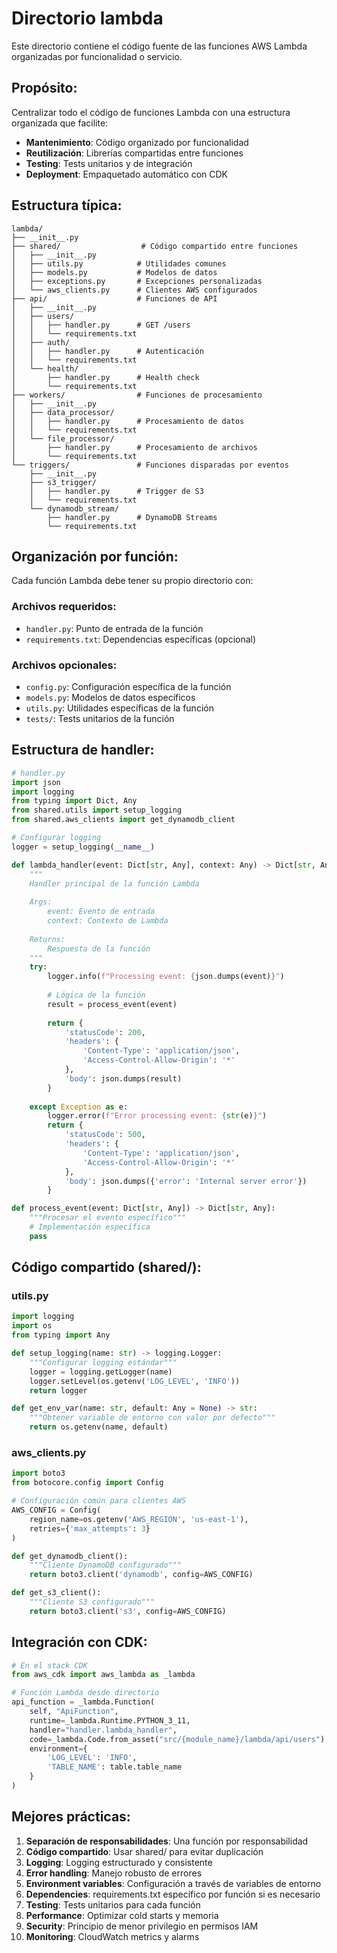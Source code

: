 # Directorio lambda

Este directorio contiene el código fuente de las funciones AWS Lambda organizadas por funcionalidad o servicio.

## Propósito:

Centralizar todo el código de funciones Lambda con una estructura organizada que facilite:

- **Mantenimiento**: Código organizado por funcionalidad
- **Reutilización**: Librerías compartidas entre funciones
- **Testing**: Tests unitarios y de integración
- **Deployment**: Empaquetado automático con CDK

## Estructura típica:

```
lambda/
├── __init__.py
├── shared/                  # Código compartido entre funciones
│   ├── __init__.py
│   ├── utils.py            # Utilidades comunes
│   ├── models.py           # Modelos de datos
│   ├── exceptions.py       # Excepciones personalizadas
│   └── aws_clients.py      # Clientes AWS configurados
├── api/                    # Funciones de API
│   ├── __init__.py
│   ├── users/
│   │   ├── handler.py      # GET /users
│   │   └── requirements.txt
│   ├── auth/
│   │   ├── handler.py      # Autenticación
│   │   └── requirements.txt
│   └── health/
│       ├── handler.py      # Health check
│       └── requirements.txt
├── workers/                # Funciones de procesamiento
│   ├── __init__.py
│   ├── data_processor/
│   │   ├── handler.py      # Procesamiento de datos
│   │   └── requirements.txt
│   └── file_processor/
│       ├── handler.py      # Procesamiento de archivos
│       └── requirements.txt
└── triggers/               # Funciones disparadas por eventos
    ├── __init__.py
    ├── s3_trigger/
    │   ├── handler.py      # Trigger de S3
    │   └── requirements.txt
    └── dynamodb_stream/
        ├── handler.py      # DynamoDB Streams
        └── requirements.txt
```

## Organización por función:

Cada función Lambda debe tener su propio directorio con:

### Archivos requeridos:
- `handler.py`: Punto de entrada de la función
- `requirements.txt`: Dependencias específicas (opcional)

### Archivos opcionales:
- `config.py`: Configuración específica de la función
- `models.py`: Modelos de datos específicos
- `utils.py`: Utilidades específicas de la función
- `tests/`: Tests unitarios de la función

## Estructura de handler:

```python
# handler.py
import json
import logging
from typing import Dict, Any
from shared.utils import setup_logging
from shared.aws_clients import get_dynamodb_client

# Configurar logging
logger = setup_logging(__name__)

def lambda_handler(event: Dict[str, Any], context: Any) -> Dict[str, Any]:
    """
    Handler principal de la función Lambda
    
    Args:
        event: Evento de entrada
        context: Contexto de Lambda
        
    Returns:
        Respuesta de la función
    """
    try:
        logger.info(f"Processing event: {json.dumps(event)}")
        
        # Lógica de la función
        result = process_event(event)
        
        return {
            'statusCode': 200,
            'headers': {
                'Content-Type': 'application/json',
                'Access-Control-Allow-Origin': '*'
            },
            'body': json.dumps(result)
        }
        
    except Exception as e:
        logger.error(f"Error processing event: {str(e)}")
        return {
            'statusCode': 500,
            'headers': {
                'Content-Type': 'application/json',
                'Access-Control-Allow-Origin': '*'
            },
            'body': json.dumps({'error': 'Internal server error'})
        }

def process_event(event: Dict[str, Any]) -> Dict[str, Any]:
    """Procesar el evento específico"""
    # Implementación específica
    pass
```

## Código compartido (shared/):

### utils.py
```python
import logging
import os
from typing import Any

def setup_logging(name: str) -> logging.Logger:
    """Configurar logging estándar"""
    logger = logging.getLogger(name)
    logger.setLevel(os.getenv('LOG_LEVEL', 'INFO'))
    return logger

def get_env_var(name: str, default: Any = None) -> str:
    """Obtener variable de entorno con valor por defecto"""
    return os.getenv(name, default)
```

### aws_clients.py
```python
import boto3
from botocore.config import Config

# Configuración común para clientes AWS
AWS_CONFIG = Config(
    region_name=os.getenv('AWS_REGION', 'us-east-1'),
    retries={'max_attempts': 3}
)

def get_dynamodb_client():
    """Cliente DynamoDB configurado"""
    return boto3.client('dynamodb', config=AWS_CONFIG)

def get_s3_client():
    """Cliente S3 configurado"""
    return boto3.client('s3', config=AWS_CONFIG)
```

## Integración con CDK:

```python
# En el stack CDK
from aws_cdk import aws_lambda as _lambda

# Función Lambda desde directorio
api_function = _lambda.Function(
    self, "ApiFunction",
    runtime=_lambda.Runtime.PYTHON_3_11,
    handler="handler.lambda_handler",
    code=_lambda.Code.from_asset("src/{module_name}/lambda/api/users"),
    environment={
        'LOG_LEVEL': 'INFO',
        'TABLE_NAME': table.table_name
    }
)
```

## Mejores prácticas:

1. **Separación de responsabilidades**: Una función por responsabilidad
2. **Código compartido**: Usar shared/ para evitar duplicación
3. **Logging**: Logging estructurado y consistente
4. **Error handling**: Manejo robusto de errores
5. **Environment variables**: Configuración a través de variables de entorno
6. **Dependencies**: requirements.txt específico por función si es necesario
7. **Testing**: Tests unitarios para cada función
8. **Performance**: Optimizar cold starts y memoria
9. **Security**: Principio de menor privilegio en permisos IAM
10. **Monitoring**: CloudWatch metrics y alarms
